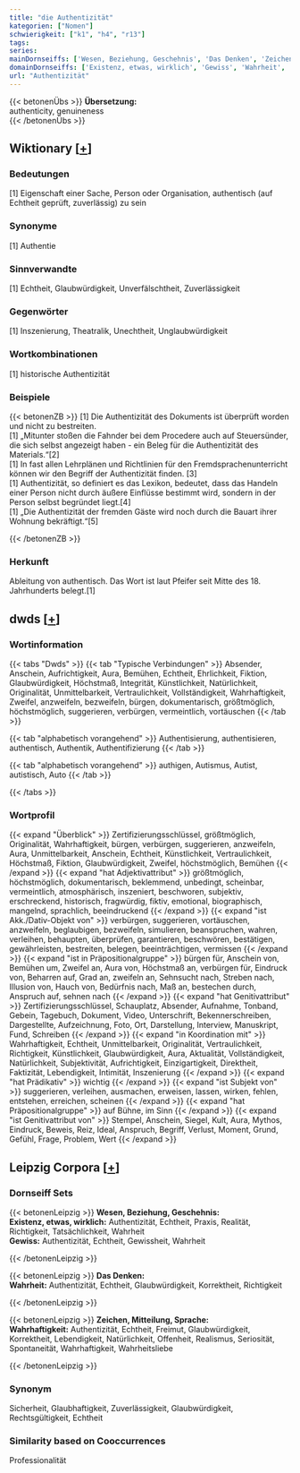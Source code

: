 ```yaml
---
title: "die Authentizität"
kategorien: ["Nomen"]
schwierigkeit: ["k1", "h4", "r13"]
tags:
series:
mainDornseiffs: ['Wesen, Beziehung, Geschehnis', 'Das Denken', 'Zeichen, Mitteilung, Sprache']
domainDornseiffs: ['Existenz, etwas, wirklich', 'Gewiss', 'Wahrheit', 'Wahrhaftigkeit']
url: "Authentizität"
---
```


{{< betonenÜbs >}}
**Übersetzung:**  
authenticity, genuineness  
{{< /betonenÜbs >}}

## Wiktionary [[+](https://de.wiktionary.org/wiki/Authentizität)]

### Bedeutungen
[1] Eigenschaft einer Sache, Person oder Organisation, authentisch (auf Echtheit geprüft, zuverlässig) zu sein  

### Synonyme
[1] Authentie  

### Sinnverwandte
[1] Echtheit, Glaubwürdigkeit, Unverfälschtheit, Zuverlässigkeit  

### Gegenwörter
[1] Inszenierung, Theatralik, Unechtheit, Unglaubwürdigkeit  

### Wortkombinationen
[1] historische Authentizität  

### Beispiele
{{< betonenZB >}}
[1] Die Authentizität des Dokuments ist überprüft worden und nicht zu bestreiten.  
[1] „Mitunter stoßen die Fahnder bei dem Procedere auch auf Steuersünder, die sich selbst angezeigt haben - ein Beleg für die Authentizität des Materials.“[2]  
[1] In fast allen Lehrplänen und Richtlinien für den Fremdsprachenunterricht können wir den Begriff der Authentizität finden. [3]  
[1] Authentizität, so definiert es das Lexikon, bedeutet, dass das Handeln einer Person nicht durch äußere Einflüsse bestimmt wird, sondern in der Person selbst begründet liegt.[4]  
[1] „Die Authentizität der fremden Gäste wird noch durch die Bauart ihrer Wohnung bekräftigt.“[5]  

{{< /betonenZB >}}
### Herkunft
Ableitung von authentisch. Das Wort ist laut Pfeifer seit Mitte des 18. Jahrhunderts belegt.[1]  



## dwds [[+](https://www.dwds.de/wb/Authentizität)]

### Wortinformation
{{< tabs "Dwds" >}}
{{< tab "Typische Verbindungen" >}}
Absender, Anschein, Aufrichtigkeit, Aura, Bemühen, Echtheit, Ehrlichkeit, Fiktion, Glaubwürdigkeit, Höchstmaß, Integrität, Künstlichkeit, Natürlichkeit, Originalität, Unmittelbarkeit, Vertraulichkeit, Vollständigkeit, Wahrhaftigkeit, Zweifel, anzweifeln, bezweifeln, bürgen, dokumentarisch, größtmöglich, höchstmöglich, suggerieren, verbürgen, vermeintlich, vortäuschen
{{< /tab >}}

{{< tab "alphabetisch vorangehend" >}}
Authentisierung, authentisieren, authentisch, Authentik, Authentifizierung
{{< /tab >}}

{{< tab "alphabetisch vorangehend" >}}
authigen, Autismus, Autist, autistisch, Auto
{{< /tab >}}

{{< /tabs >}}

### Wortprofil
{{< expand "Überblick" >}} Zertifizierungsschlüssel, größtmöglich, Originalität, Wahrhaftigkeit, bürgen, verbürgen, suggerieren, anzweifeln, Aura, Unmittelbarkeit, Anschein, Echtheit, Künstlichkeit, Vertraulichkeit, Höchstmaß, Fiktion, Glaubwürdigkeit, Zweifel, höchstmöglich, Bemühen {{< /expand >}}
{{< expand "hat Adjektivattribut" >}} größtmöglich, höchstmöglich, dokumentarisch, beklemmend, unbedingt, scheinbar, vermeintlich, atmosphärisch, inszeniert, beschworen, subjektiv, erschreckend, historisch, fragwürdig, fiktiv, emotional, biographisch, mangelnd, sprachlich, beeindruckend {{< /expand >}}
{{< expand "ist Akk./Dativ-Objekt von" >}} verbürgen, suggerieren, vortäuschen, anzweifeln, beglaubigen, bezweifeln, simulieren, beanspruchen, wahren, verleihen, behaupten, überprüfen, garantieren, beschwören, bestätigen, gewährleisten, bestreiten, belegen, beeinträchtigen, vermissen {{< /expand >}}
{{< expand "ist in Präpositionalgruppe" >}} bürgen für, Anschein von, Bemühen um, Zweifel an, Aura von, Höchstmaß an, verbürgen für, Eindruck von, Beharren auf, Grad an, zweifeln an, Sehnsucht nach, Streben nach, Illusion von, Hauch von, Bedürfnis nach, Maß an, bestechen durch, Anspruch auf, sehnen nach {{< /expand >}}
{{< expand "hat Genitivattribut" >}} Zertifizierungsschlüssel, Schauplatz, Absender, Aufnahme, Tonband, Gebein, Tagebuch, Dokument, Video, Unterschrift, Bekennerschreiben, Dargestellte, Aufzeichnung, Foto, Ort, Darstellung, Interview, Manuskript, Fund, Schreiben {{< /expand >}}
{{< expand "in Koordination mit" >}} Wahrhaftigkeit, Echtheit, Unmittelbarkeit, Originalität, Vertraulichkeit, Richtigkeit, Künstlichkeit, Glaubwürdigkeit, Aura, Aktualität, Vollständigkeit, Natürlichkeit, Subjektivität, Aufrichtigkeit, Einzigartigkeit, Direktheit, Faktizität, Lebendigkeit, Intimität, Inszenierung {{< /expand >}}
{{< expand "hat Prädikativ" >}} wichtig {{< /expand >}}
{{< expand "ist Subjekt von" >}} suggerieren, verleihen, ausmachen, erweisen, lassen, wirken, fehlen, entstehen, erreichen, scheinen {{< /expand >}}
{{< expand "hat Präpositionalgruppe" >}} auf Bühne, im Sinn {{< /expand >}}
{{< expand "ist Genitivattribut von" >}} Stempel, Anschein, Siegel, Kult, Aura, Mythos, Eindruck, Beweis, Reiz, Ideal, Anspruch, Begriff, Verlust, Moment, Grund, Gefühl, Frage, Problem, Wert {{< /expand >}}

## Leipzig Corpora [[+](https://corpora.uni-leipzig.de/en/res?word=Authentizität&corpusId=deu_newscrawl-public_2018)]

### Dornseiff Sets
{{< betonenLeipzig >}}
**Wesen, Beziehung, Geschehnis:**  
**Existenz, etwas, wirklich:** Authentizität, Echtheit, Praxis, Realität, Richtigkeit, Tatsächlichkeit, Wahrheit  
**Gewiss:** Authentizität, Echtheit, Gewissheit, Wahrheit  

{{< /betonenLeipzig >}}


{{< betonenLeipzig >}}
**Das Denken:**  
**Wahrheit:** Authentizität, Echtheit, Glaubwürdigkeit, Korrektheit, Richtigkeit  

{{< /betonenLeipzig >}}


{{< betonenLeipzig >}}
**Zeichen, Mitteilung, Sprache:**  
**Wahrhaftigkeit:** Authentizität, Echtheit, Freimut, Glaubwürdigkeit, Korrektheit, Lebendigkeit, Natürlichkeit, Offenheit, Realismus, Seriosität, Spontaneität, Wahrhaftigkeit, Wahrheitsliebe  

{{< /betonenLeipzig >}}

### Synonym
Sicherheit, Glaubhaftigkeit, Zuverlässigkeit, Glaubwürdigkeit, Rechtsgültigkeit, Echtheit


### Similarity based on Cooccurrences
Professionalität

